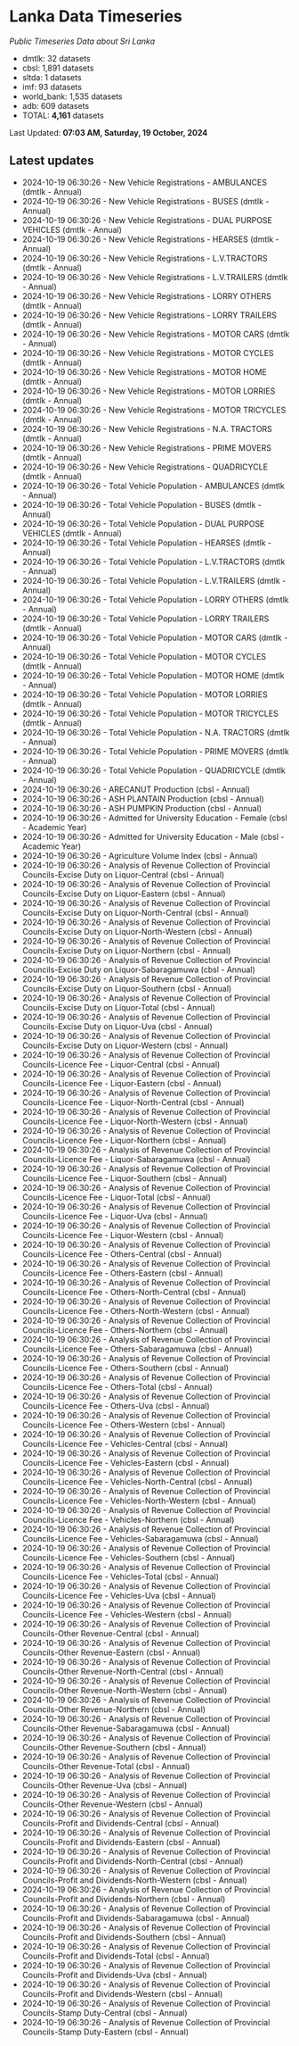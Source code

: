 # Lanka Data Timeseries
*Public Timeseries Data about Sri Lanka*

* dmtlk: 32 datasets
* cbsl: 1,891 datasets
* sltda: 1 datasets
* imf: 93 datasets
* world_bank: 1,535 datasets
* adb: 609 datasets
* TOTAL: **4,161** datasets

Last Updated: **07:03 AM, Saturday, 19 October, 2024**

## Latest updates

* 2024-10-19 06:30:26 - New Vehicle Registrations - AMBULANCES (dmtlk - Annual)
* 2024-10-19 06:30:26 - New Vehicle Registrations - BUSES (dmtlk - Annual)
* 2024-10-19 06:30:26 - New Vehicle Registrations - DUAL PURPOSE VEHICLES (dmtlk - Annual)
* 2024-10-19 06:30:26 - New Vehicle Registrations - HEARSES (dmtlk - Annual)
* 2024-10-19 06:30:26 - New Vehicle Registrations - L.V.TRACTORS (dmtlk - Annual)
* 2024-10-19 06:30:26 - New Vehicle Registrations - L.V.TRAILERS (dmtlk - Annual)
* 2024-10-19 06:30:26 - New Vehicle Registrations - LORRY OTHERS (dmtlk - Annual)
* 2024-10-19 06:30:26 - New Vehicle Registrations - LORRY TRAILERS (dmtlk - Annual)
* 2024-10-19 06:30:26 - New Vehicle Registrations - MOTOR CARS (dmtlk - Annual)
* 2024-10-19 06:30:26 - New Vehicle Registrations - MOTOR CYCLES (dmtlk - Annual)
* 2024-10-19 06:30:26 - New Vehicle Registrations - MOTOR HOME (dmtlk - Annual)
* 2024-10-19 06:30:26 - New Vehicle Registrations - MOTOR LORRIES (dmtlk - Annual)
* 2024-10-19 06:30:26 - New Vehicle Registrations - MOTOR TRICYCLES (dmtlk - Annual)
* 2024-10-19 06:30:26 - New Vehicle Registrations - N.A. TRACTORS (dmtlk - Annual)
* 2024-10-19 06:30:26 - New Vehicle Registrations - PRIME MOVERS (dmtlk - Annual)
* 2024-10-19 06:30:26 - New Vehicle Registrations - QUADRICYCLE (dmtlk - Annual)
* 2024-10-19 06:30:26 - Total Vehicle Population - AMBULANCES (dmtlk - Annual)
* 2024-10-19 06:30:26 - Total Vehicle Population - BUSES (dmtlk - Annual)
* 2024-10-19 06:30:26 - Total Vehicle Population - DUAL PURPOSE VEHICLES (dmtlk - Annual)
* 2024-10-19 06:30:26 - Total Vehicle Population - HEARSES (dmtlk - Annual)
* 2024-10-19 06:30:26 - Total Vehicle Population - L.V.TRACTORS (dmtlk - Annual)
* 2024-10-19 06:30:26 - Total Vehicle Population - L.V.TRAILERS (dmtlk - Annual)
* 2024-10-19 06:30:26 - Total Vehicle Population - LORRY OTHERS (dmtlk - Annual)
* 2024-10-19 06:30:26 - Total Vehicle Population - LORRY TRAILERS (dmtlk - Annual)
* 2024-10-19 06:30:26 - Total Vehicle Population - MOTOR CARS (dmtlk - Annual)
* 2024-10-19 06:30:26 - Total Vehicle Population - MOTOR CYCLES (dmtlk - Annual)
* 2024-10-19 06:30:26 - Total Vehicle Population - MOTOR HOME (dmtlk - Annual)
* 2024-10-19 06:30:26 - Total Vehicle Population - MOTOR LORRIES (dmtlk - Annual)
* 2024-10-19 06:30:26 - Total Vehicle Population - MOTOR TRICYCLES (dmtlk - Annual)
* 2024-10-19 06:30:26 - Total Vehicle Population - N.A. TRACTORS (dmtlk - Annual)
* 2024-10-19 06:30:26 - Total Vehicle Population - PRIME MOVERS (dmtlk - Annual)
* 2024-10-19 06:30:26 - Total Vehicle Population - QUADRICYCLE (dmtlk - Annual)
* 2024-10-19 06:30:26 - ARECANUT Production (cbsl - Annual)
* 2024-10-19 06:30:26 - ASH PLANTAIN Production (cbsl - Annual)
* 2024-10-19 06:30:26 - ASH PUMPKIN Production (cbsl - Annual)
* 2024-10-19 06:30:26 - Admitted for University Education - Female (cbsl - Academic Year)
* 2024-10-19 06:30:26 - Admitted for University Education - Male (cbsl - Academic Year)
* 2024-10-19 06:30:26 - Agriculture Volume Index (cbsl - Annual)
* 2024-10-19 06:30:26 - Analysis of Revenue Collection of Provincial Councils-Excise Duty on Liquor-Central (cbsl - Annual)
* 2024-10-19 06:30:26 - Analysis of Revenue Collection of Provincial Councils-Excise Duty on Liquor-Eastern (cbsl - Annual)
* 2024-10-19 06:30:26 - Analysis of Revenue Collection of Provincial Councils-Excise Duty on Liquor-North-Central (cbsl - Annual)
* 2024-10-19 06:30:26 - Analysis of Revenue Collection of Provincial Councils-Excise Duty on Liquor-North-Western (cbsl - Annual)
* 2024-10-19 06:30:26 - Analysis of Revenue Collection of Provincial Councils-Excise Duty on Liquor-Northern (cbsl - Annual)
* 2024-10-19 06:30:26 - Analysis of Revenue Collection of Provincial Councils-Excise Duty on Liquor-Sabaragamuwa (cbsl - Annual)
* 2024-10-19 06:30:26 - Analysis of Revenue Collection of Provincial Councils-Excise Duty on Liquor-Southern (cbsl - Annual)
* 2024-10-19 06:30:26 - Analysis of Revenue Collection of Provincial Councils-Excise Duty on Liquor-Total (cbsl - Annual)
* 2024-10-19 06:30:26 - Analysis of Revenue Collection of Provincial Councils-Excise Duty on Liquor-Uva (cbsl - Annual)
* 2024-10-19 06:30:26 - Analysis of Revenue Collection of Provincial Councils-Excise Duty on Liquor-Western (cbsl - Annual)
* 2024-10-19 06:30:26 - Analysis of Revenue Collection of Provincial Councils-Licence Fee - Liquor-Central (cbsl - Annual)
* 2024-10-19 06:30:26 - Analysis of Revenue Collection of Provincial Councils-Licence Fee - Liquor-Eastern (cbsl - Annual)
* 2024-10-19 06:30:26 - Analysis of Revenue Collection of Provincial Councils-Licence Fee - Liquor-North-Central (cbsl - Annual)
* 2024-10-19 06:30:26 - Analysis of Revenue Collection of Provincial Councils-Licence Fee - Liquor-North-Western (cbsl - Annual)
* 2024-10-19 06:30:26 - Analysis of Revenue Collection of Provincial Councils-Licence Fee - Liquor-Northern (cbsl - Annual)
* 2024-10-19 06:30:26 - Analysis of Revenue Collection of Provincial Councils-Licence Fee - Liquor-Sabaragamuwa (cbsl - Annual)
* 2024-10-19 06:30:26 - Analysis of Revenue Collection of Provincial Councils-Licence Fee - Liquor-Southern (cbsl - Annual)
* 2024-10-19 06:30:26 - Analysis of Revenue Collection of Provincial Councils-Licence Fee - Liquor-Total (cbsl - Annual)
* 2024-10-19 06:30:26 - Analysis of Revenue Collection of Provincial Councils-Licence Fee - Liquor-Uva (cbsl - Annual)
* 2024-10-19 06:30:26 - Analysis of Revenue Collection of Provincial Councils-Licence Fee - Liquor-Western (cbsl - Annual)
* 2024-10-19 06:30:26 - Analysis of Revenue Collection of Provincial Councils-Licence Fee - Others-Central (cbsl - Annual)
* 2024-10-19 06:30:26 - Analysis of Revenue Collection of Provincial Councils-Licence Fee - Others-Eastern (cbsl - Annual)
* 2024-10-19 06:30:26 - Analysis of Revenue Collection of Provincial Councils-Licence Fee - Others-North-Central (cbsl - Annual)
* 2024-10-19 06:30:26 - Analysis of Revenue Collection of Provincial Councils-Licence Fee - Others-North-Western (cbsl - Annual)
* 2024-10-19 06:30:26 - Analysis of Revenue Collection of Provincial Councils-Licence Fee - Others-Northern (cbsl - Annual)
* 2024-10-19 06:30:26 - Analysis of Revenue Collection of Provincial Councils-Licence Fee - Others-Sabaragamuwa (cbsl - Annual)
* 2024-10-19 06:30:26 - Analysis of Revenue Collection of Provincial Councils-Licence Fee - Others-Southern (cbsl - Annual)
* 2024-10-19 06:30:26 - Analysis of Revenue Collection of Provincial Councils-Licence Fee - Others-Total (cbsl - Annual)
* 2024-10-19 06:30:26 - Analysis of Revenue Collection of Provincial Councils-Licence Fee - Others-Uva (cbsl - Annual)
* 2024-10-19 06:30:26 - Analysis of Revenue Collection of Provincial Councils-Licence Fee - Others-Western (cbsl - Annual)
* 2024-10-19 06:30:26 - Analysis of Revenue Collection of Provincial Councils-Licence Fee - Vehicles-Central (cbsl - Annual)
* 2024-10-19 06:30:26 - Analysis of Revenue Collection of Provincial Councils-Licence Fee - Vehicles-Eastern (cbsl - Annual)
* 2024-10-19 06:30:26 - Analysis of Revenue Collection of Provincial Councils-Licence Fee - Vehicles-North-Central (cbsl - Annual)
* 2024-10-19 06:30:26 - Analysis of Revenue Collection of Provincial Councils-Licence Fee - Vehicles-North-Western (cbsl - Annual)
* 2024-10-19 06:30:26 - Analysis of Revenue Collection of Provincial Councils-Licence Fee - Vehicles-Northern (cbsl - Annual)
* 2024-10-19 06:30:26 - Analysis of Revenue Collection of Provincial Councils-Licence Fee - Vehicles-Sabaragamuwa (cbsl - Annual)
* 2024-10-19 06:30:26 - Analysis of Revenue Collection of Provincial Councils-Licence Fee - Vehicles-Southern (cbsl - Annual)
* 2024-10-19 06:30:26 - Analysis of Revenue Collection of Provincial Councils-Licence Fee - Vehicles-Total (cbsl - Annual)
* 2024-10-19 06:30:26 - Analysis of Revenue Collection of Provincial Councils-Licence Fee - Vehicles-Uva (cbsl - Annual)
* 2024-10-19 06:30:26 - Analysis of Revenue Collection of Provincial Councils-Licence Fee - Vehicles-Western (cbsl - Annual)
* 2024-10-19 06:30:26 - Analysis of Revenue Collection of Provincial Councils-Other Revenue-Central (cbsl - Annual)
* 2024-10-19 06:30:26 - Analysis of Revenue Collection of Provincial Councils-Other Revenue-Eastern (cbsl - Annual)
* 2024-10-19 06:30:26 - Analysis of Revenue Collection of Provincial Councils-Other Revenue-North-Central (cbsl - Annual)
* 2024-10-19 06:30:26 - Analysis of Revenue Collection of Provincial Councils-Other Revenue-North-Western (cbsl - Annual)
* 2024-10-19 06:30:26 - Analysis of Revenue Collection of Provincial Councils-Other Revenue-Northern (cbsl - Annual)
* 2024-10-19 06:30:26 - Analysis of Revenue Collection of Provincial Councils-Other Revenue-Sabaragamuwa (cbsl - Annual)
* 2024-10-19 06:30:26 - Analysis of Revenue Collection of Provincial Councils-Other Revenue-Southern (cbsl - Annual)
* 2024-10-19 06:30:26 - Analysis of Revenue Collection of Provincial Councils-Other Revenue-Total (cbsl - Annual)
* 2024-10-19 06:30:26 - Analysis of Revenue Collection of Provincial Councils-Other Revenue-Uva (cbsl - Annual)
* 2024-10-19 06:30:26 - Analysis of Revenue Collection of Provincial Councils-Other Revenue-Western (cbsl - Annual)
* 2024-10-19 06:30:26 - Analysis of Revenue Collection of Provincial Councils-Profit and Dividends-Central (cbsl - Annual)
* 2024-10-19 06:30:26 - Analysis of Revenue Collection of Provincial Councils-Profit and Dividends-Eastern (cbsl - Annual)
* 2024-10-19 06:30:26 - Analysis of Revenue Collection of Provincial Councils-Profit and Dividends-North-Central (cbsl - Annual)
* 2024-10-19 06:30:26 - Analysis of Revenue Collection of Provincial Councils-Profit and Dividends-North-Western (cbsl - Annual)
* 2024-10-19 06:30:26 - Analysis of Revenue Collection of Provincial Councils-Profit and Dividends-Northern (cbsl - Annual)
* 2024-10-19 06:30:26 - Analysis of Revenue Collection of Provincial Councils-Profit and Dividends-Sabaragamuwa (cbsl - Annual)
* 2024-10-19 06:30:26 - Analysis of Revenue Collection of Provincial Councils-Profit and Dividends-Southern (cbsl - Annual)
* 2024-10-19 06:30:26 - Analysis of Revenue Collection of Provincial Councils-Profit and Dividends-Total (cbsl - Annual)
* 2024-10-19 06:30:26 - Analysis of Revenue Collection of Provincial Councils-Profit and Dividends-Uva (cbsl - Annual)
* 2024-10-19 06:30:26 - Analysis of Revenue Collection of Provincial Councils-Profit and Dividends-Western (cbsl - Annual)
* 2024-10-19 06:30:26 - Analysis of Revenue Collection of Provincial Councils-Stamp Duty-Central (cbsl - Annual)
* 2024-10-19 06:30:26 - Analysis of Revenue Collection of Provincial Councils-Stamp Duty-Eastern (cbsl - Annual)